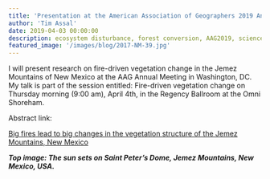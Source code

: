 ```yaml
---
title: 'Presentation at the American Association of Geographers 2019 Annual Meeting'
author: 'Tim Assal'
date: 2019-04-03 00:00:00
description: ecosystem disturbance, forest conversion, AAG2019, science communication 
featured_image: '/images/blog/2017-NM-39.jpg'
---
```


I will present research on fire-driven vegetation change in the Jemez Mountains of New Mexico at the AAG Annual Meeting in Washington, DC. My talk is part of the session entitled: Fire-driven vegetation change on Thursday morning (9:00 am), April 4th, in the Regency Ballroom at the Omni Shoreham.

Abstract link:

[Big fires lead to big changes in the vegetation structure of the Jemez Mountains, New Mexico](https://aag.secure-abstracts.com/AAG%20Annual%20Meeting%202019/abstracts-gallery/21175)

***Top image: The sun sets on Saint Peter’s Dome, Jemez Mountains, New Mexico, USA.***
